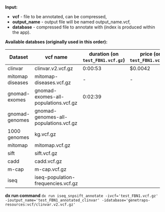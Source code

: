 **Input:**
* **vcf** - file to be annotated, can be compressed,
* **output_name** - output file will be named output_name.vcf,
* **database** - compressed file to annotate with (index is produced within the app).

**Available databses (originally used in this order):**

| Dataset | vcf name | duration (on `test_FBN1.vcf.gz`) | price (on `test_FBN1.vcf.gz`) |
|----|----|----|----|
| clinvar | clinvar.v2.vcf.gz | 0:00:53 | $0.0042 |
| mitomap diseases | mitomap-diseases.vcf.gz | - | - |
| gnomad-exomes | gnomad-exomes-all-populations.vcf.gz | 0:02:39 | |
| gnomad-genomes | gnomad-genomes-all-populations.vcf.gz |   |   |
| 1000 genomes | kg.vcf.gz |   |   |
| mitomap | mitomap.vcf.gz |   |   |
| sift | sift.vcf.gz |   |   |
| cadd | cadd.vcf.gz |   |   |
| m-cap | m-cap.vcf.gz |   |   |
| iseq | iseq-population-frequencies.vcf.gz |   |   |

**dx run command**
`dx run iseq_snpsift_annotate -ivcf='test_FBN1.vcf.gz' -ioutput_name='test_FBN1_annotated_clinvar' -idatabase='genetraps-resources:vcf/clinvar.v2.vcf.gz' `
